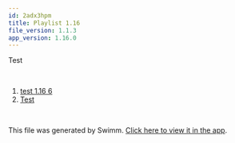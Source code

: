 ```yaml
---
id: 2adx3hpm
title: Playlist 1.16
file_version: 1.1.3
app_version: 1.16.0
---
```


<!-- Intro - Do not remove this comment -->
Test

<br/>

<!-- Steps - Do not remove this comment -->
1. [test 1.16 6](test-116-6.6krrb1h9.sw.md)
2. [Test](test.797vbqis.sw.md)


<br/>

This file was generated by Swimm. [Click here to view it in the app](https://swimm-web-app.web.app/repos/Z2l0aHViJTNBJTNBY3NoYXJwLXNoYXVsLXRlc3QlM0ElM0Fzd2ltbWlv/playlists/2adx3hpm).
